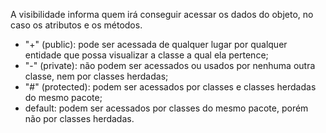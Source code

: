 A visibilidade informa quem irá conseguir acessar os dados do objeto, no caso os atributos e os métodos.
- "+" (public): pode ser acessada de qualquer lugar por qualquer entidade que possa visualizar a classe a qual ela pertence;
- "-" (private): não podem ser acessados ou usados por nenhuma outra classe, nem por classes herdadas;
- "#" (protected): podem ser acessados por classes e classes herdadas do mesmo pacote;
- default: podem ser acessados por classes do mesmo pacote, porém não por classes herdadas.
